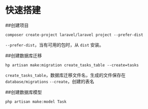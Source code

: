 # 快速搭建
##创建项目

```shell
composer create-project laravel/laravel project --prefer-dist
```
`--prefer-dist`，当有可用的包时，从 `dist` 安装。

##创建数据库迁移

```shell
hp artisan make:migration create_tasks_table --create=tasks
```
`create_tasks_table`，数据库迁移文件名，生成的文件保存在`database/migrations`
`--create`，创建的表名

##创建数据库模型

```shell
php artisan make:model Task
```


